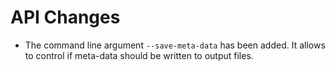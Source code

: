 # API Changes

- The command line argument `--save-meta-data` has been added. It allows to control if meta-data should be written to output files.

